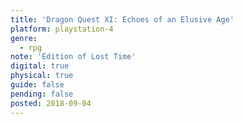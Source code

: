 ```yaml
---
title: 'Dragon Quest XI: Echoes of an Elusive Age'
platform: playstation-4
genre:
  - rpg
note: 'Edition of Lost Time'
digital: true
physical: true
guide: false
pending: false
posted: 2018-09-04
---
```

